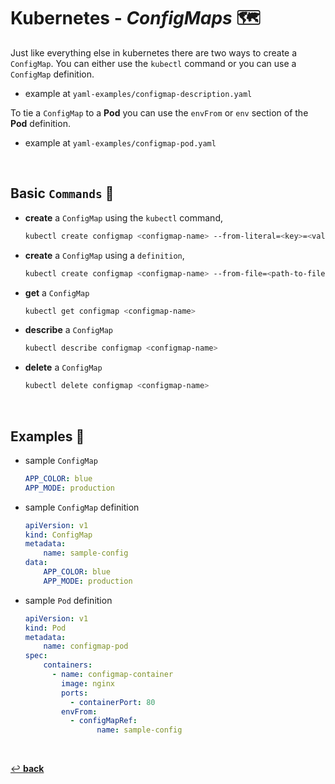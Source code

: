 # **Kubernetes** - ***ConfigMaps*** 🗺️

Just like everything else in kubernetes there are two ways to create a `ConfigMap`. You can either use the `kubectl` command or you can use a `ConfigMap` definition.

* example at `yaml-examples/configmap-description.yaml`

To tie a `ConfigMap` to a **Pod** you can use the `envFrom` or `env` section of the **Pod** definition.

* example at `yaml-examples/configmap-pod.yaml`

<br>

## **Basic** `Commands` 📝

* **create** a `ConfigMap` using the `kubectl` command,

    ```bash
    kubectl create configmap <configmap-name> --from-literal=<key>=<value>
    ```

* **create** a `ConfigMap` using a `definition`,

    ```bash
    kubectl create configmap <configmap-name> --from-file=<path-to-file>
    ```

* **get** a `ConfigMap`

    ```bash
    kubectl get configmap <configmap-name>
    ```

* **describe** a `ConfigMap`

    ```bash
    kubectl describe configmap <configmap-name>
    ```

* **delete** a `ConfigMap`

    ```bash
    kubectl delete configmap <configmap-name>
    ```

<br>

## **Examples** 🧩

* sample `ConfigMap`

    ```yaml
    APP_COLOR: blue
    APP_MODE: production
    ```

* sample `ConfigMap` definition

    ```yaml
    apiVersion: v1
    kind: ConfigMap
    metadata:
        name: sample-config
    data:
        APP_COLOR: blue
        APP_MODE: production
    ```

* sample `Pod` definition

    ```yaml
    apiVersion: v1
    kind: Pod
    metadata:
        name: configmap-pod
    spec:
        containers:
          - name: configmap-container
            image: nginx
            ports:
              - containerPort: 80
            envFrom:
              - configMapRef:
                    name: sample-config
    ```

<br>

[↩️ **back**](../)
